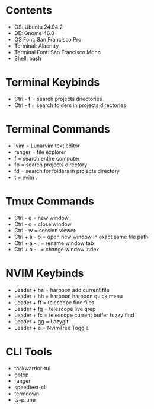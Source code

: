 # Contents
- OS: Ubuntu 24.04.2
- DE: Gnome 46.0
- OS Font: San Francisco Pro
- Terminal: Alacritty
- Terminal Font: San Francisco Mono
- Shell: bash

# Terminal Keybinds

- Ctrl - f = search projects directories
- Ctrl - t = search folders in projects directories

# Terminal Commands

- lvim = Lunarvim text editor
- ranger = file explorer
- f = search entire computer
- fp = search projects directory
- fd = search for folders in projects directory
- t = nvim .

 # Tmux Commands

- Ctrl - e = new window
- Ctrl - q = close window
- Ctrl - w = session viewer
- Ctrl + a - o = open new window in exact same file path
- Ctrl + a - , = rename window tab
- Ctrl + a - . = change window index

# NVIM Keybinds

- Leader + ha = harpoon add current file
- Leader + hh = harpoon harpoon quick menu
- Leader + ff = telescope find files
- Leader + fg = telescope live grep
- Leader + fc = telescope current buffer fuzzy find
- Leader + gg = Lazygit
- Leader + e = NvimTree Toggle

# CLI Tools
- taskwarrior-tui
- gotop
- ranger
- speedtest-cli
- termdown
- ts-prune


